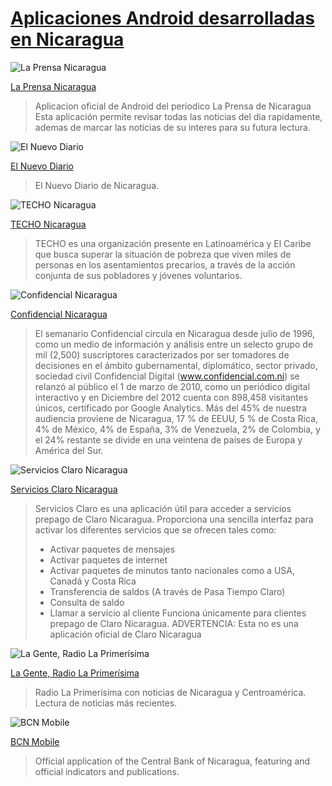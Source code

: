[Aplicaciones Android desarrolladas en Nicaragua](/articulo/aplicaciones-android-desarrolladas-en-nicaragua)
============================================================================================================

![La Prensa Nicaragua](https://lh3.ggpht.com/rhZqHJTZmxK9ox77-m4WJgPRswqIs6CG51A9Fc5E06S-jJ1A9ycw7AE6adlu4TCbNCkw=w120-rw)

[La Prensa Nicaragua](https://play.google.com/store/apps/details?id=ni.com.laprensa)

> Aplicacion oficial de Android del periodico La Prensa de Nicaragua
Esta aplicación permite revisar todas las noticias del dia rapidamente, ademas de marcar las noticias de su interes para su futura lectura.


![El Nuevo Diario](https://lh5.ggpht.com/DzqCt3xxVBzhRzphgdr28Q5R5mCqdhlGGmPOpNntcxTB8Jr0wRqMZaCiGwB9ra5M6Np2=w120-rw)

[El Nuevo Diario](https://play.google.com/store/apps/details?id=ni.com.elnuevodiario.locus)

> El Nuevo Diario de Nicaragua.

![TECHO Nicaragua](https://lh6.ggpht.com/PLR_trwrr2rhjtd6jnqUX2dq7BTmbb4l0jyURIyryt_eqRAgWWZrrRO_UlOShshwQCge=w128-rw)

[TECHO Nicaragua](https://play.google.com/store/apps/details?id=com.techo.nicaragua)

> TECHO es una organización presente en Latinoamérica y El Caribe que busca superar la situación de pobreza que viven miles de personas en los asentamientos precarios, a través de la acción conjunta de sus pobladores y jóvenes voluntarios.

![Confidencial Nicaragua](https://lh6.ggpht.com/W8CF5nwmxBbRcv-iTA9dC912om4peIE_1LmUTRcLJhDiTEbiHtbjA3jt5gqYnTJOw0M=w128-rw)

[Confidencial Nicaragua](https://play.google.com/store/apps/details?id=confidencial.com.ni)

> El semanario Confidencial circula en Nicaragua desde julio de 1996, como un medio de información y análisis entre un selecto grupo de mil (2,500) suscriptores caracterizados por ser tomadores de decisiones en el ámbito gubernamental, diplomático, sector privado, sociedad civil
> Confidencial Digital (www.confidencial.com.ni) se relanzó al público el 1 de marzo de 2010, como un periódico digital interactivo y en Diciembre del 2012 cuenta con 898,458 visitantes únicos, certificado por Google Analytics. Más del 45% de nuestra audiencia proviene de Nicaragua, 17 % de EEUU, 5 % de Costa Rica, 4% de México, 4% de España, 3% de Venezuela, 2% de Colombia, y el 24% restante se divide en una veintena de países de Europa y América del Sur.


![Servicios Claro Nicaragua](https://lh4.ggpht.com/H_YnWnw8EoswpKMro-NLSpdgCo_2jx8adydINP16OfC4BiEaicoExseF2IqqVXhdfjg=w128-rw)

[Servicios Claro Nicaragua](https://play.google.com/store/apps/details?id=com.wilmata.serviciosclaro)

> Servicios Claro es una aplicación útil para acceder a servicios prepago de Claro Nicaragua.
> Proporciona una sencilla interfaz para activar los diferentes servicios que se ofrecen tales como:
> - Activar paquetes de mensajes
> - Activar paquetes de internet
> - Activar paquetes de minutos tanto nacionales como a USA, Canadá y Costa Rica
> - Transferencia de saldos (A través de Pasa Tiempo Claro)
> - Consulta de saldo
> - Llamar a servicio al cliente
> Funciona únicamente para clientes prepago de Claro Nicaragua.
> ADVERTENCIA: Esta no es una aplicación oficial de Claro Nicaragua


![La Gente, Radio La Primerísima](https://lh3.ggpht.com/Qr-9gThlpYOikUaDjqxifvMNRXDBthPZuVNCivkplKOjaXXMXjkPWq56MrWrZfQgmzqa=w128-rw)

[La Gente, Radio La Primerísima](https://play.google.com/store/apps/details?id=ni.com.rlp)

> Radio La Primerísima con noticias de Nicaragua y Centroamérica. Lectura de noticias más recientes.


![BCN Mobile](https://lh6.ggpht.com/hW4Tuiiubo3c3ry3jBdE_T-lTEBWZ3oD3ngdSNlyP11gMLd-XdDPbP98cnhgXfH3_7py=w128-rw)

[BCN Mobile](https://play.google.com/store/apps/details?id=ni.gob.bcn)

> Official application of the Central Bank of Nicaragua, featuring and official indicators and publications.
